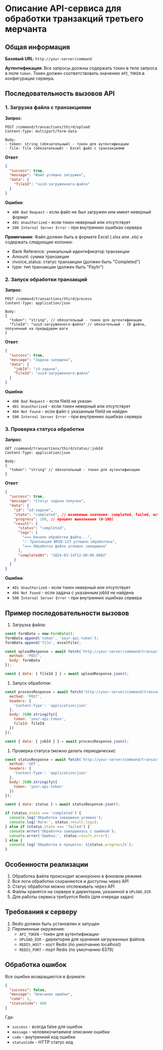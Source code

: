 # Описание API-сервиса для обработки транзакций третьего мерчанта

## Общая информация

**Базовый URL**: `http://your-server/command`

**Аутентификация**: Все запросы должны содержать токен в теле запроса в поле `token`. Токен должен соответствовать значению `API_TOKEN` в конфигурации сервера.

## Последовательность вызовов API

### 1. Загрузка файла с транзакциями

**Запрос**:

```http
POST /command/transactions/third/upload
Content-Type: multipart/form-data

Body:
- token: string (обязательный) - токен для аутентификации
- file: file (обязательный) - Excel файл с транзакциями
```

**Ответ**:

```json
{
  "success": true,
  "message": "Файл успешно загружен",
  "data": {
    "fileId": "uuid-загруженного-файла"
  }
}
```

**Ошибки**:

- `400 Bad Request` - если файл не был загружен или имеет неверный формат
- `401 Unauthorized` - если токен неверный или отсутствует
- `500 Internal Server Error` - при внутренних ошибках сервера

**Примечание**: Файл должен быть в формате Excel (.xlsx или .xls) и содержать следующие колонки:

- Bank Reference: уникальный идентификатор транзакции
- Amount: сумма транзакции
- invoice_status: статус транзакции (должен быть "Completed")
- type: тип транзакции (должен быть "PayIn")

### 2. Запуск обработки транзакций

**Запрос**:

```http
POST /command/transactions/third/process
Content-Type: application/json

Body:
{
  "token": "string", // обязательный - токен для аутентификации
  "fileId": "uuid-загруженного-файла" // обязательный - ID файла, полученный на предыдущем шаге
}
```

**Ответ**:

```json
{
  "success": true,
  "message": "Задача запущена",
  "data": {
    "jobId": "id-задачи",
    "fileId": "uuid-загруженного-файла"
  }
}
```

**Ошибки**:

- `400 Bad Request` - если fileId не указан
- `401 Unauthorized` - если токен неверный или отсутствует
- `404 Not Found` - если файл с указанным fileId не найден
- `500 Internal Server Error` - при внутренних ошибках сервера

### 3. Проверка статуса обработки

**Запрос**:

```http
GET /command/transactions/third/status/:jobId
Content-Type: application/json

Body:
{
  "token": "string" // обязательный - токен для аутентификации
}
```

**Ответ**:

```json
{
  "success": true,
  "message": "Статус задачи получен",
  "data": {
    "id": "id-задачи",
    "state": "completed", // возможные значения: completed, failed, active, waiting, delayed
    "progress": 100, // процент выполнения (0-100)
    "result": {
      "status": "completed",
      "logs": [
        "=== Начало обработки файла...",
        "✅ Транзакция BRID-123 успешно обработана",
        "=== Обработка файла успешно завершена"
      ],
      "completedAt": "2024-03-14T12:00:00.000Z"
    }
  }
}
```

**Ошибки**:

- `401 Unauthorized` - если токен неверный или отсутствует
- `404 Not Found` - если задача с указанным jobId не найдена
- `500 Internal Server Error` - при внутренних ошибках сервера

## Пример последовательности вызовов

1. Загрузка файла:

```javascript
const formData = new FormData();
formData.append('token', 'your-api-token');
formData.append('file', excelFile);

const uploadResponse = await fetch('http://your-server/command/transactions/third/upload', {
  method: 'POST',
  body: formData
});

const { data: { fileId } } = await uploadResponse.json();
```

1. Запуск обработки:

```javascript
const processResponse = await fetch('http://your-server/command/transactions/third/process', {
  method: 'POST',
  headers: {
    'Content-Type': 'application/json'
  },
  body: JSON.stringify({
    token: 'your-api-token',
    fileId: fileId
  })
});

const { data: { jobId } } = await processResponse.json();
```

1. Проверка статуса (можно делать периодически):

```javascript
const statusResponse = await fetch(`http://your-server/command/transactions/third/status/${jobId}`, {
  method: 'GET',
  headers: {
    'Content-Type': 'application/json'
  },
  body: JSON.stringify({
    token: 'your-api-token'
  })
});

const { data: status } = await statusResponse.json();

if (status.state === 'completed') {
  console.log('Обработка завершена успешно');
  console.log('Логи:', status.result.logs);
} else if (status.state === 'failed') {
  console.error('Обработка завершилась с ошибкой');
  console.error('Ошибка:', status.result.error);
} else {
  console.log(`Обработка в процессе: ${status.progress}%`);
}
```

## Особенности реализации

1. Обработка файла происходит асинхронно в фоновом режиме
2. Все логи обработки сохраняются и доступны через API
3. Статус обработки можно отслеживать через API
4. Файлы хранятся на сервере в директории, указанной в `UPLOAD_DIR`
5. Для работы сервиса требуется Redis (для очереди задач)

## Требования к серверу

1. Redis должен быть установлен и запущен
2. Переменные окружения:
   - `API_TOKEN` - токен для аутентификации
   - `UPLOAD_DIR` - директория для хранения загруженных файлов
   - `REDIS_HOST` - хост Redis (по умолчанию localhost)
   - `REDIS_PORT` - порт Redis (по умолчанию 6379)

## Обработка ошибок

Все ошибки возвращаются в формате:

```json
{
  "success": false,
  "message": "Описание ошибки",
  "code": 1,
  "statusCode": 400
}
```

Где:

- `success` - всегда false для ошибок
- `message` - человекочитаемое описание ошибки
- `code` - внутренний код ошибки
- `statusCode` - HTTP статус код

